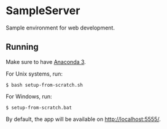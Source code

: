 # SampleServer
Sample environment for web development.

## Running
Make sure to have [Anaconda 3](https://www.continuum.io/downloads).

For Unix systems, run:
```
$ bash setup-from-scratch.sh
```

For Windows, run:
```
$ setup-from-scratch.bat
```

By default, the app will be available on [http://localhost:5555/](http://localhost:5555/).
